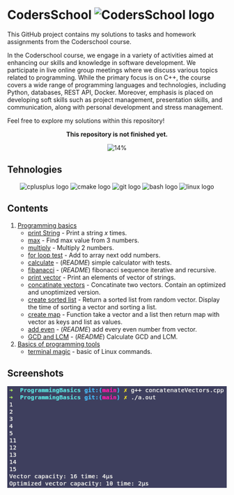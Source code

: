 # CodersSchool <img src="https://avatars.githubusercontent.com/u/44933664?s=48&v=4" height="30" alt="CodersSchool  logo"  />



This GitHub project contains my solutions to tasks and homework assignments from the Coderschool course.

In the Coderschool course, we engage in a variety of activities aimed at enhancing our skills and knowledge in software development. We participate in live online group meetings where we discuss various topics related to programming.
While the primary focus is on C++, the course covers a wide range of programming languages and technologies, including Python, databases, REST API, Docker. Moreover, emphasis is placed on developing soft skills such as project management, presentation skills, and communication, along with personal development and stress management.

Feel free to explore my solutions within this repository!

<div align="center">
<b>This repository is not finished yet.</b>

![14%](https://progress-bar.dev/14/?title=Progress)
</div>

## Tehnologies

<div align="center">

<img src="https://cdn.jsdelivr.net/gh/devicons/devicon/icons/cplusplus/cplusplus-original.svg" height="30" alt="cplusplus  logo"  />
<img src="https://cdn.jsdelivr.net/gh/devicons/devicon/icons/cmake/cmake-original.svg" height="30" alt="cmake logo"  />
<img src="https://cdn.jsdelivr.net/gh/devicons/devicon/icons/git/git-original.svg" height="30" alt="git logo"  />
<img src="https://cdn.jsdelivr.net/gh/devicons/devicon/icons/bash/bash-original.svg" height="30" alt="bash logo"  />
<img src="https://cdn.jsdelivr.net/gh/devicons/devicon/icons/linux/linux-original.svg" height="30" alt="linux logo"  />


</div>

## Contents

1. [Programming basics](./ProgrammingBasics/)
	- [print String](./ProgrammingBasics/printString.cpp) - Print a string $x$ times.
	- [max](./ProgrammingBasics/max.cpp) - Find max value from 3 numbers.
	- [multiply](./ProgrammingBasics/multiply.cpp) - Multiply 2 numbers.
	- [for loop test](./ProgrammingBasics/forLoopTest.cpp) - Add to array next odd numbers.
	- [calculate](./ProgrammingBasics/calculate) - (*README*) simple calculator with tests.
	- [fibanacci](./ProgrammingBasics/fibanacci) - (*README*) fibonacci sequence iterative and recursive.
	- [print vector](./ProgrammingBasics/printVector.cpp) - Print an elements of vector of strings.
	- [concatinate vectors](./ProgrammingBasics/concatinateVectors.cpp) - Concatinate two vectors. Contain an optimized and unoptimized version.
	- [create sorted list](./ProgrammingBasics/createSortedList.cpp) - Return a sorted list from random vector. Display the time of sorting a vector and sorting a list.
	- [create map](./ProgrammingBasics/createMap.cpp) - Function take a vector and a list then return map with vector as keys and list as values.
	- [add even](./ProgrammingBasics/addEven) - (*README*) add every even number from vector.
	- [GCD and LCM](./ProgrammingBasics/GCD\&LCM) - (*README*) Calculate GCD and LCM.
2. [Basics of programming tools](./BasicsOfProgrammingTools/)
	- [terminal magic](./BasicsOfProgrammingTools/TerminalMagic/) - basic of Linux commands.

## Screenshots

<div align="center">

<img src="screenshots/03.png" alt="03"/>

</div>
